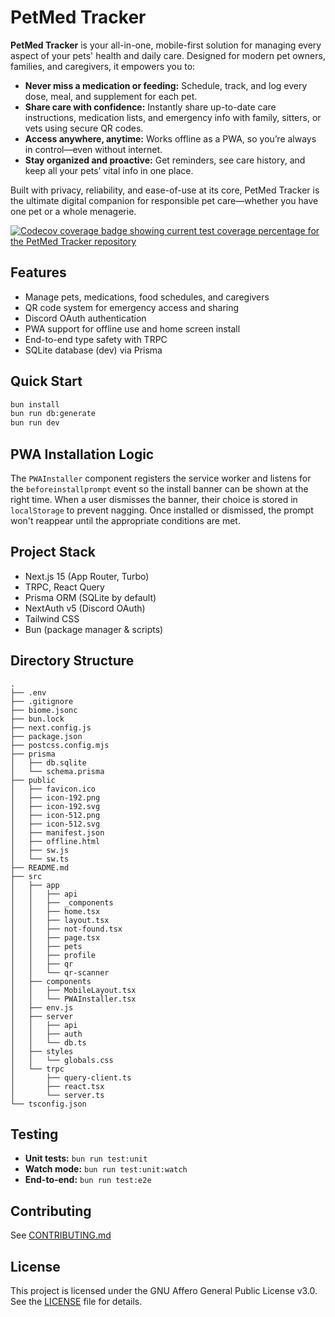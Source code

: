# PetMed Tracker

**PetMed Tracker** is your all-in-one, mobile-first solution for managing every aspect of your pets' health and daily care. Designed for modern pet owners, families, and caregivers, it empowers you to:

- **Never miss a medication or feeding:** Schedule, track, and log every dose, meal, and supplement for each pet.
- **Share care with confidence:** Instantly share up-to-date care instructions, medication lists, and emergency info with family, sitters, or vets using secure QR codes.
- **Access anywhere, anytime:** Works offline as a PWA, so you’re always in control—even without internet.
- **Stay organized and proactive:** Get reminders, see care history, and keep all your pets’ vital info in one place.

Built with privacy, reliability, and ease-of-use at its core, PetMed Tracker is the ultimate digital companion for responsible pet care—whether you have one pet or a whole menagerie.

<a href="https://codecov.io/gh/kjanat/petmed-tracker" >
<img src="https://codecov.io/gh/kjanat/petmed-tracker/graph/badge.svg?token=6Xrr3mJr5P" alt="Codecov coverage badge showing current test coverage percentage for the PetMed Tracker repository"/>
</a>

## Features

- Manage pets, medications, food schedules, and caregivers
- QR code system for emergency access and sharing
- Discord OAuth authentication
- PWA support for offline use and home screen install
- End-to-end type safety with TRPC
- SQLite database (dev) via Prisma

## Quick Start

```bash
bun install
bun run db:generate
bun run dev
```

## PWA Installation Logic

The `PWAInstaller` component registers the service worker and listens for the
`beforeinstallprompt` event so the install banner can be shown at the right
time. When a user dismisses the banner, their choice is stored in `localStorage`
to prevent nagging. Once installed or dismissed, the prompt won't reappear until
the appropriate conditions are met.

## Project Stack

- Next.js 15 (App Router, Turbo)
- TRPC, React Query
- Prisma ORM (SQLite by default)
- NextAuth v5 (Discord OAuth)
- Tailwind CSS
- Bun (package manager & scripts)

## Directory Structure

<!-- tree -L 3 --gitignore -I node_modules -->

```tree
.
├── .env
├── .gitignore
├── biome.jsonc
├── bun.lock
├── next.config.js
├── package.json
├── postcss.config.mjs
├── prisma
│   ├── db.sqlite
│   └── schema.prisma
├── public
│   ├── favicon.ico
│   ├── icon-192.png
│   ├── icon-192.svg
│   ├── icon-512.png
│   ├── icon-512.svg
│   ├── manifest.json
│   ├── offline.html
│   ├── sw.js
│   └── sw.ts
├── README.md
├── src
│   ├── app
│   │   ├── api
│   │   ├── _components
│   │   ├── home.tsx
│   │   ├── layout.tsx
│   │   ├── not-found.tsx
│   │   ├── page.tsx
│   │   ├── pets
│   │   ├── profile
│   │   ├── qr
│   │   └── qr-scanner
│   ├── components
│   │   ├── MobileLayout.tsx
│   │   └── PWAInstaller.tsx
│   ├── env.js
│   ├── server
│   │   ├── api
│   │   ├── auth
│   │   └── db.ts
│   ├── styles
│   │   └── globals.css
│   └── trpc
│       ├── query-client.ts
│       ├── react.tsx
│       └── server.ts
└── tsconfig.json
```

## Testing

- **Unit tests:** `bun run test:unit`
- **Watch mode:** `bun run test:unit:watch`
- **End-to-end:** `bun run test:e2e`

## Contributing

See [CONTRIBUTING.md](.github/CONTRIBUTING.md)

## License

This project is licensed under the GNU Affero General Public License v3.0. See the [LICENSE](LICENSE) file for details.

<!-- ## What's next? How do I make an app with this?

We try to keep this project as simple as possible, so you can start with just the scaffolding we set up for you, and add additional things later when they become necessary.

If you are not familiar with the different technologies used in this project, please refer to the respective docs. If you still are in the wind, please join our [Discord](https://t3.gg/discord) and ask for help.

- [Next.js](https://nextjs.org)
- [NextAuth.js](https://next-auth.js.org)
- [Prisma](https://prisma.io)
- [Drizzle](https://orm.drizzle.team)
- [Tailwind CSS](https://tailwindcss.com)
- [tRPC](https://trpc.io)

## Learn More

To learn more about the [T3 Stack](https://create.t3.gg/), take a look at the following resources:

- [Documentation](https://create.t3.gg/)
- [Learn the T3 Stack](https://create.t3.gg/en/faq#what-learning-resources-are-currently-available) — Check out these awesome tutorials

You can check out the [create-t3-app GitHub repository](https://github.com/t3-oss/create-t3-app) — your feedback and contributions are welcome!

## How do I deploy this?

Follow our deployment guides for [Vercel](https://create.t3.gg/en/deployment/vercel), [Netlify](https://create.t3.gg/en/deployment/netlify) and [Docker](https://create.t3.gg/en/deployment/docker) for more information. -->

<!-- markdownlint-configure-file
{
  "no-inline-html": false
}
-->
